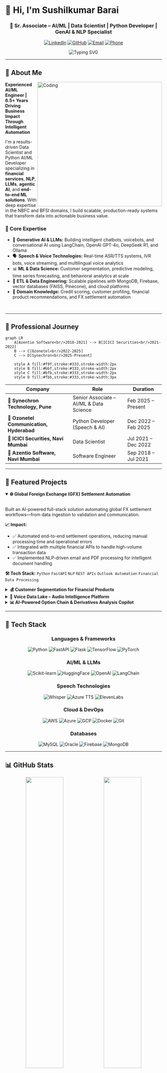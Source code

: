 # 👋 Hi, I'm Sushilkumar Barai

<div align="center">

### 🚀 Sr. Associate – AI/ML | Data Scientist | Python Developer | GenAI & NLP Specialist

[![LinkedIn](https://img.shields.io/badge/LinkedIn-Connect-blue?style=for-the-badge&logo=linkedin)](https://linkedin.com/in/sushilkumarbarai)
[![GitHub](https://img.shields.io/badge/GitHub-Follow-black?style=for-the-badge&logo=github)](https://github.com/SushilkumarBarai)
[![Email](https://img.shields.io/badge/Email-Contact-red?style=for-the-badge&logo=gmail)](mailto:sushilkumarbarai123456@gmail.com)
[![Phone](https://img.shields.io/badge/Phone-8286755226-green?style=for-the-badge&logo=phone)](tel:8286755226)

![Typing SVG](https://readme-typing-svg.herokuapp.com?font=Fira+Code&weight=600&size=28&pause=1000&color=2E9EF7&center=true&vCenter=true&width=800&lines=6.5%2B+Years+in+AI%2FML+%26+Data+Science;Building+Intelligent+Automation+Solutions;Expert+in+GenAI%2C+LLMs+%26+NLP;Transforming+Data+into+Business+Value)

</div>

---

## 🧠 About Me

<img align="right" alt="Coding" width="400" src="https://user-images.githubusercontent.com/74038190/229223263-cf2e4b07-2615-4f87-9c38-e37600f8381a.gif">

**Experienced AI/ML Engineer | 6.5+ Years Driving Business Impact Through Intelligent Automation**

I'm a results-driven Data Scientist and Python AI/ML Developer specializing in **financial services**, **NLP**, **LLMs**, **agentic AI**, and **end-to-end ML solutions**. With deep expertise in the NBFC and BFSI domains, I build scalable, production-ready systems that transform data into actionable business value.

### 🎯 Core Expertise

- 🤖 **Generative AI & LLMs:** Building intelligent chatbots, voicebots, and conversational AI using LangChain, OpenAI GPT-4o, DeepSeek R1, and Ollama
- 🗣️ **Speech & Voice Technologies:** Real-time ASR/TTS systems, IVR bots, voice streaming, and multilingual voice analytics
- 📊 **ML & Data Science:** Customer segmentation, predictive modeling, time series forecasting, and behavioral analytics at scale
- 🔄 **ETL & Data Engineering:** Scalable pipelines with MongoDB, Firebase, vector databases (FAISS, Pinecone), and cloud platforms
- 🏦 **Domain Knowledge:** Credit scoring, customer profiling, financial product recommendations, and FX settlement automation

<br clear="right"/>

---

## 💼 Professional Journey

```mermaid
graph LR
    A[Azentio Software<br/>2018-2021] --> B[ICICI Securities<br/>2021-2022]
    B --> C[Ozonetel<br/>2022-2025]
    C --> D[Synechron<br/>2025-Present]
    
    style A fill:#f9f,stroke:#333,stroke-width:2px
    style B fill:#bbf,stroke:#333,stroke-width:2px
    style C fill:#bfb,stroke:#333,stroke-width:2px
    style D fill:#fbb,stroke:#333,stroke-width:3px
```

| Company | Role | Duration |
|---------|------|----------|
| **🏢 Synechron Technology, Pune** | Senior Associate – AI/ML & Data Science | Feb 2025 – Present |
| **🏢 Ozonetel Communication, Hyderabad** | Python Developer (Speech & AI) | Dec 2022 – Feb 2025 |
| **🏢 ICICI Securities, Navi Mumbai** | Data Scientist | Jul 2021 – Dec 2022 |
| **🏢 Azentio Software, Navi Mumbai** | Software Engineer | Sep 2018 – Jul 2021 |

---

## 🚀 Featured Projects

<details open>
<summary><b>🌐 Global Foreign Exchange (GFX) Settlement Automation</b></summary>
<br>

Built an AI-powered full-stack solution automating global FX settlement workflows—from data ingestion to validation and communication.

**📈 Impact:**
- ✅ Automated end-to-end settlement operations, reducing manual processing time and operational errors
- ✅ Integrated with multiple financial APIs to handle high-volume transaction data
- ✅ Implemented NLP-driven email and PDF processing for intelligent document handling

**🛠️ Tech Stack:** `Python` `FastAPI` `NLP` `REST APIs` `Outlook Automation` `Financial Data Processing`

</details>

<details>
<summary><b>💰 Customer Segmentation for Financial Products</b></summary>
<br>

Designed a machine learning solution for an NBFC to segment 4M+ customers based on financial behavior, enabling personalized product recommendations.

**📈 Impact:**
- ✅ **15% improvement** in customer retention through targeted engagement
- ✅ **22% revenue increase** via data-driven cross-selling and upselling
- ✅ **35% reduction** in operational costs through automation

**🛠️ Tech Stack:** `Random Forest` `XGBoost` `Python` `SQL` `CRM Integration`

</details>

<details>
<summary><b>🎤 Voice Data Lake – Audio Intelligence Platform</b></summary>
<br>

Built an enterprise-grade platform for automated ingestion, processing, and analysis of contact center audio data at scale.

**📈 Impact:**
- ✅ Reduced time-to-insight from **days to minutes** for product and support teams
- ✅ Enabled semantic search across millions of calls for instant retrieval
- ✅ Powered real-time sentiment analysis and voice-to-insight transformation for leadership decisions

**🛠️ Tech Stack:** `Whisper ASR` `NLP` `Vector Databases (FAISS)` `Speaker Diarization` `RESTful APIs` `Cloud Infrastructure`

</details>

<details>
<summary><b>📊 AI-Powered Option Chain & Derivatives Analysis Copilot</b></summary>
<br>

Developed a real-time trading copilot leveraging LLMs and market analytics to generate explainable trading signals.

**📈 Impact:**
- ✅ Reduced analysis-to-action latency, enabling **millisecond responses** to market shifts
- ✅ **25% boost** in trader productivity through LLM-powered insights
- ✅ Enhanced cross-team collaboration with standardized dashboards and narrative explanations

**🛠️ Tech Stack:** `DeepSeek R1` `LLaMA` `Real-time Data Streaming` `AWS/Azure` `Volatility Analysis` `LangChain`

</details>

---

## 🧰 Tech Stack

<div align="center">

### Languages & Frameworks
![Python](https://img.shields.io/badge/-Python-3776AB?style=for-the-badge&logo=python&logoColor=white)
![FastAPI](https://img.shields.io/badge/-FastAPI-009688?style=for-the-badge&logo=fastapi&logoColor=white)
![Flask](https://img.shields.io/badge/-Flask-000000?style=for-the-badge&logo=flask)
![TensorFlow](https://img.shields.io/badge/-TensorFlow-FF6F00?style=for-the-badge&logo=tensorflow&logoColor=white)
![PyTorch](https://img.shields.io/badge/-PyTorch-EE4C2C?style=for-the-badge&logo=pytorch&logoColor=white)

### AI/ML & LLMs
![Scikit-learn](https://img.shields.io/badge/-Scikit--learn-F7931E?style=for-the-badge&logo=scikit-learn&logoColor=white)
![HuggingFace](https://img.shields.io/badge/-Hugging%20Face-FFD21F?style=for-the-badge&logo=huggingface&logoColor=black)
![OpenAI](https://img.shields.io/badge/-OpenAI-412991?style=for-the-badge&logo=openai&logoColor=white)
![LangChain](https://img.shields.io/badge/-LangChain-000000?style=for-the-badge)

### Speech Technologies
![Whisper](https://img.shields.io/badge/-Whisper-333333?style=for-the-badge)
![Azure TTS](https://img.shields.io/badge/-Azure%20TTS-0078D4?style=for-the-badge&logo=microsoftazure&logoColor=white)
![ElevenLabs](https://img.shields.io/badge/-Eleven%20Labs-black?style=for-the-badge)

### Cloud & DevOps
![AWS](https://img.shields.io/badge/-AWS-232F3E?style=for-the-badge&logo=amazonaws&logoColor=white)
![Azure](https://img.shields.io/badge/-Azure-0078D4?style=for-the-badge&logo=microsoftazure&logoColor=white)
![GCP](https://img.shields.io/badge/-GCP-4285F4?style=for-the-badge&logo=googlecloud&logoColor=white)
![Docker](https://img.shields.io/badge/-Docker-2496ED?style=for-the-badge&logo=docker&logoColor=white)
![Git](https://img.shields.io/badge/-Git-F05032?style=for-the-badge&logo=git&logoColor=white)

### Databases
![MySQL](https://img.shields.io/badge/-MySQL-4479A1?style=for-the-badge&logo=mysql&logoColor=white)
![Oracle](https://img.shields.io/badge/-Oracle-F80000?style=for-the-badge&logo=oracle&logoColor=white)
![Firebase](https://img.shields.io/badge/-Firebase-FFCA28?style=for-the-badge&logo=firebase&logoColor=black)
![MongoDB](https://img.shields.io/badge/-MongoDB-47A248?style=for-the-badge&logo=mongodb&logoColor=white)

</div>

---

## 📊 GitHub Stats

<div align="center">
  <img width="49%" src="https://github-readme-stats.vercel.app/api?username=SushilkumarBarai&show_icons=true&theme=tokyonight&hide_border=true" />
  <img width="49%" src="https://github-readme-streak-stats.herokuapp.com/?user=SushilkumarBarai&theme=tokyonight&hide_border=true" />
</div>

<div align="center">
  <img width="60%" src="https://github-readme-stats.vercel.app/api/top-langs/?username=SushilkumarBarai&layout=compact&theme=tokyonight&hide_border=true&langs_count=10" />
</div>

<div align="center">
  <img src="https://github-profile-trophy.vercel.app/?username=SushilkumarBarai&theme=tokyonight&no-frame=true&row=1&column=7" />
</div>

---

## 🎓 Education

**🎓 Bachelor of Engineering in Computer Engineering**  
Yadavrao Tasgaonkar Institute of Engineering & Technology, Mumbai University  
*CGPA: 7.12*

---

## 💡 What Drives Me

<div align="center">

```python
class DataScientist:
    def __init__(self):
        self.name = "Sushilkumar Barai"
        self.role = "Sr. AI/ML Engineer"
        self.passions = ["LLM Research", "Production ML", "Financial Analytics"]
    
    def say_hi(self):
        print("Let's build something impactful together!")

me = DataScientist()
me.say_hi()
```

</div>

- 🔬 Exploring cutting-edge AI/ML research and LLM advancements
- 🏗️ Building scalable, production-grade ML systems
- 📈 Financial market analytics and algorithmic trading
- 🌐 Contributing to open-source AI projects

---

<div align="center">

### 📫 Let's Connect!

[![LinkedIn](https://img.shields.io/badge/LinkedIn-Let's%20Connect-blue?style=for-the-badge&logo=linkedin)](https://linkedin.com/in/sushilkumarbarai)
[![GitHub](https://img.shields.io/badge/GitHub-Follow%20Me-black?style=for-the-badge&logo=github)](https://github.com/SushilkumarBarai)
[![Email](https://img.shields.io/badge/Email-Drop%20a%20Message-red?style=for-the-badge&logo=gmail)](mailto:sushilkumarbarai123456@gmail.com)

![Profile Views](https://komarev.com/ghpvc/?username=SushilkumarBarai&color=brightgreen&style=for-the-badge)

---

*Thanks for visiting! Let's collaborate and create innovative AI solutions together.* ✨

</div>
